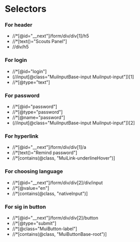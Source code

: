 # Selectors
### For header
- //*[@id="__next"]/form/div/div[1]/h5
- //*[text()="Scouts Panel"]
- //div/h5
### For login
- //*[@id="login"] 
- (//input[@class="MuiInputBase-input MuiInput-input"])[1]
- //*[@type="text"]
### For password
- //*[@id="password"]
- //*[@type="password"]
- //*[@name="password"]
- (//input[@class="MuiInputBase-input MuiInput-input"])[2]
### For hyperlink
- //*[@id="__next"]/form/div/div[1]/a
- //*[text()="Remind password"]
- //*[contains(@class, "MuiLink-underlineHover")]
### For choosing language
- //*[@id="__next"]/form/div/div[2]/div/input
- //*[@value="en"]
- //*[contains(@class, "nativeInput")]
### For sig in button
- //*[@id="__next"]/form/div/div[2]/button
- //*[@type="submit"]
- //*[@class="MuiButton-label"]
- //*[contains(@class, "MuiButtonBase-root")]
